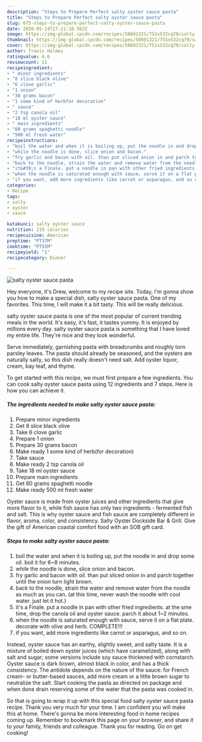 ```yaml
---
description: "Steps to Prepare Perfect salty oyster sauce pasta"
title: "Steps to Prepare Perfect salty oyster sauce pasta"
slug: 675-steps-to-prepare-perfect-salty-oyster-sauce-pasta
date: 2020-05-14T17:11:18.562Z
image: https://img-global.cpcdn.com/recipes/58601321/751x532cq70/salty-oyster-sauce-pasta-recipe-main-photo.jpg
thumbnail: https://img-global.cpcdn.com/recipes/58601321/751x532cq70/salty-oyster-sauce-pasta-recipe-main-photo.jpg
cover: https://img-global.cpcdn.com/recipes/58601321/751x532cq70/salty-oyster-sauce-pasta-recipe-main-photo.jpg
author: Travis Holmes
ratingvalue: 4.6
reviewcount: 11
recipeingredient:
- " minor ingredients"
- "8 slice black olive"
- "6 clove garlic"
- "1 onion"
- "30 grams bacon"
- "1 some kind of herbfor decoration"
- " sauce"
- "2 tsp canola oil"
- "18 ml oyster sauce"
- " main ingredients"
- "60 grams spaghetti noodle"
- "500 ml fresh water"
recipeinstructions:
- "boil the water and when it is boiling up, put the noodle in and drop some oil. boil it for 6~8 minutes."
- "while the noodle is done, slice onion and bacon."
- "fry garlic and bacon with oil. than put sliced onion in and parch together until the onion turn light brown."
- "back to the noodle, strain the water and remove water from the noodle as much as you can. (at this time, never wash the noodle with cool water. just let it hot.)"
- "it&#39;s a Finale. put a noodle in pan with other fried ingredients. at the sme time, drop the canola oil and oyster sauce. parch it about 1~2 minutes."
- "when the noodle is saturated enough with sauce, serve it on a flat plate. decorate with olive and herb. COMPLETE!!!"
- "if you want, add more ingredients like carrot or asparagus, and so on."
categories:
- Recipe
tags:
- salty
- oyster
- sauce

katakunci: salty oyster sauce 
nutrition: 219 calories
recipecuisine: American
preptime: "PT37M"
cooktime: "PT55M"
recipeyield: "1"
recipecategory: Dinner

---
```



![salty oyster sauce pasta](https://img-global.cpcdn.com/recipes/58601321/751x532cq70/salty-oyster-sauce-pasta-recipe-main-photo.jpg)

Hey everyone, it's Drew, welcome to my recipe site. Today, I'm gonna show you how to make a special dish, salty oyster sauce pasta. One of my favorites. This time, I will make it a bit tasty. This will be really delicious.

salty oyster sauce pasta is one of the most popular of current trending meals in the world. It's easy, it's fast, it tastes yummy. It is enjoyed by millions every day. salty oyster sauce pasta is something that I have loved my entire life. They're nice and they look wonderful.

Serve immediately, garnishing pasta with breadcrumbs and roughly torn parsley leaves. The pasta should already be seasoned, and the oysters are naturally salty, so this dish really doesn&#39;t need salt. Add oyster liquor, cream, bay leaf, and thyme.


To get started with this recipe, we must first prepare a few ingredients. You can cook salty oyster sauce pasta using 12 ingredients and 7 steps. Here is how you can achieve it.

<!--inarticleads1-->

##### The ingredients needed to make salty oyster sauce pasta:

1. Prepare  minor ingredients
1. Get 8 slice black olive
1. Take 6 clove garlic
1. Prepare 1 onion
1. Prepare 30 grams bacon
1. Make ready 1 some kind of herb(for decoration)
1. Take  sauce
1. Make ready 2 tsp canola oil
1. Take 18 ml oyster sauce
1. Prepare  main ingredients
1. Get 60 grams spaghetti noodle
1. Make ready 500 ml fresh water


Oyster sauce is made from oyster juices and other ingredients that give more flavor to it, while fish sauce has only two ingredients - fermented fish and salt. This is why oyster sauce and fish sauce are completely different in flavor, aroma, color, and consistency. Salty Oyster Dockside Bar &amp; Grill. Give the gift of American coastal comfort food with an SOB gift card. 

<!--inarticleads2-->

##### Steps to make salty oyster sauce pasta:

1. boil the water and when it is boiling up, put the noodle in and drop some oil. boil it for 6~8 minutes.
1. while the noodle is done, slice onion and bacon.
1. fry garlic and bacon with oil. than put sliced onion in and parch together until the onion turn light brown.
1. back to the noodle, strain the water and remove water from the noodle as much as you can. (at this time, never wash the noodle with cool water. just let it hot.)
1. it&#39;s a Finale. put a noodle in pan with other fried ingredients. at the sme time, drop the canola oil and oyster sauce. parch it about 1~2 minutes.
1. when the noodle is saturated enough with sauce, serve it on a flat plate. decorate with olive and herb. COMPLETE!!!
1. if you want, add more ingredients like carrot or asparagus, and so on.


Instead, oyster sauce has an earthy, slightly sweet, and salty taste. It is a mixture of boiled down oyster juices (which have caramelized), along with salt and sugar; some versions include soy sauce thickened with cornstarch. Oyster sauce is dark brown, almost black in color, and has a thick consistency. The antidote depends on the nature of the sauce: for French cream- or butter-based sauces, add more cream or a little brown sugar to neutralize the salt. Start cooking the pasta as directed on package and when done drain reserving some of the water that the pasta was cooked in. 

So that is going to wrap it up with this special food salty oyster sauce pasta recipe. Thank you very much for your time. I am confident you will make this at home. There's gonna be more interesting food in home recipes coming up. Remember to bookmark this page on your browser, and share it to your family, friends and colleague. Thank you for reading. Go on get cooking!
